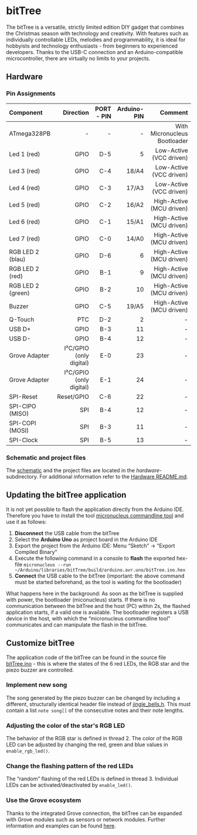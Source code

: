 # bitTree

The bitTree is a versatile, strictly limited edition DIY gadget that combines the Christmas season with technology and creativity. With features such as individually controllable LEDs, melodies and programmability, it is ideal for hobbyists and technology enthusiasts - from beginners to experienced developers. Thanks to the USB-C connection and an Arduino-compatible microcontroller, there are virtually no limits to your projects.

## Hardware

### Pin Assignments

| Component         |               Direction | PORT - PIN | Arduino-PIN |                      Comment |
|:------------------|------------------------:|-----------:|------------:|-----------------------------:|
| ATmega328PB       |                       - |          - |           - | With Micronucleus Bootloader |
| Led 1 (red)       |                    GPIO |        D-5 |           5 |      Low-Active (VCC driven) |
| Led 3 (red)       |                    GPIO |        C-4 |       18/A4 |      Low-Active (VCC driven) |
| Led 4 (red)       |                    GPIO |        C-3 |       17/A3 |      Low-Active (VCC driven) |
| Led 5 (red)       |                    GPIO |        C-2 |       16/A2 |     High-Active (MCU driven) |
| Led 6 (red)       |                    GPIO |        C-1 |       15/A1 |     High-Active (MCU driven) |
| Led 7 (red)       |                    GPIO |        C-0 |       14/A0 |     High-Active (MCU driven) |
| RGB LED 2 (blau)  |                    GPIO |        D-6 |           6 |     High-Active (MCU driven) |
| RGB LED 2 (red)   |                    GPIO |        B-1 |           9 |     High-Active (MCU driven) |
| RGB LED 2 (green) |                    GPIO |        B-2 |          10 |     High-Active (MCU driven) |
| Buzzer            |                    GPIO |        C-5 |       19/A5 |     High-Active (MCU driven) |
| Q-Touch           |                     PTC |        D-2 |           2 |                            - |
| USB D+            |                    GPIO |        B-3 |          11 |                            - |
| USB D-            |                    GPIO |        B-4 |          12 |                            - |
| Grove Adapter     | I²C/GPIO (only digital) |        E-0 |          23 |                            - |
| Grove Adapter     | I²C/GPIO (only digital) |        E-1 |          24 |                            - |
| SPI-Reset         |              Reset/GPIO |        C-6 |          22 |                            - |
| SPI-CIPO (MISO)   |                     SPI |        B-4 |          12 |                            - |
| SPI-COPI (MOSI)   |                     SPI |        B-3 |          11 |                            - |
| SPI-Clock         |                     SPI |        B-5 |          13 |                            - |

### Schematic and project files

The [schematic](./hardware/bitTree-Schematic.pdf) and the project files are located in the *hardware*-subdirectory. For additional information refer to the [Hardware README.md](./hardware/README.md).

## Updating the bitTree application

It is not yet possible to flash the application directly from the Arduino IDE. Therefore you have to install the tool [micronucleus commandline tool](https://github.com/micronucleus/micronucleus/tree/master/commandline) and use it as follows:

1. **Disconnect** the USB cable from the bitTree
2. Select the **Arduino Uno** as project board in the Arduino IDE
3. Export the project from the Arduino IDE: Menu “Sketch” -> “Export Compiled Binary”
4. Execute the following command in a console to **flash** the exported hex-file `micronucleus --run ~/Arduino/libraries/bitTree/build/arduino.avr.uno/bitTree.ino.hex`
5. **Connect** the USB cable to the bitTree (important: the above command must be started beforehand, as the tool is waiting for the bootloader)

What happens here in the background: As soon as the bitTree is supplied with power, the bootloader (miconucleus) starts. If there is no communication between the bitTree and the host (PC) within 2s, the flashed application starts, if a valid one is available.
The bootloader registers a USB device in the host, with which the “micronucleus commandline tool” communicates and can manipulate the flash in the bitTree.

## Customize bitTree

The application code of the bitTree can be found in the source file [bitTree.ino](./bitTree.ino) - this is where the states of the 6 red LEDs, the RGB star and the piezo buzzer are controlled.

### Implement new song

The song generated by the piezo buzzer can be changed by including a different, structurally identical header file instead of [jingle_bells.h](./songs/jingle_bells.h).
This must contain a list `note song[]` of the consecutive notes and their note lengths.

### Adjusting the color of the star's RGB LED

The behavior of the RGB star is defined in thread 2.
The color of the RGB LED can be adjusted by changing the red, green and blue values in `enable_rgb_led()`.

### Change the flashing pattern of the red LEDs

The “random” flashing of the red LEDs is defined in thread 3.
Individual LEDs can be activated/deactivated by `enable_led()`.

### Use the Grove ecosystem

Thanks to the integrated Grove connection, the bitTree can be expanded with Grove modules such as sensors or network modules. Further information and examples can be found [here](https://wiki.seeedstudio.com/Grove_System/).
